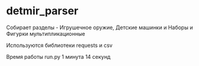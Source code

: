 # detmir_parser

Собирает разделы - Игрушечное оружие, Детские машинки и Наборы 
и Фигурки мультипликационные

Используются библиотеки requests и csv

Время работы run.py 1 минута 14 секунд
